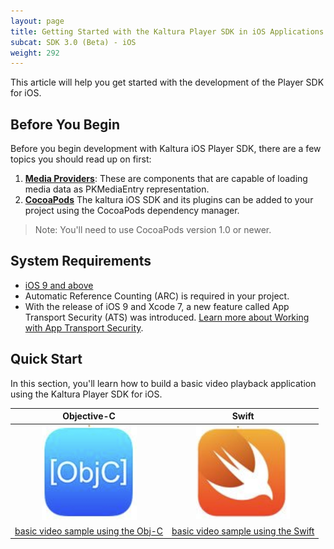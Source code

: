 ```yaml
---
layout: page
title: Getting Started with the Kaltura Player SDK in iOS Applications
subcat: SDK 3.0 (Beta) - iOS
weight: 292
---
```


This article will help you get started with the development of the Player SDK for iOS.

## Before You Begin  

Before you begin development with Kaltura iOS Player SDK, there are a few topics you should read up on first:

1. [**Media Providers**](): These are components that are capable of loading media data as PKMediaEntry representation.
2. [**CocoaPods**](https://guides.cocoapods.org/using/using-cocoapods.html) The kaltura iOS SDK and its plugins can be added to your project using the CocoaPods dependency manager. 

>Note: You'll need to use CocoaPods version 1.0 or newer.

## System Requirements  

* [iOS 9 and above](https://developer.apple.com/library/content/releasenotes/General/WhatsNewIniOS/Articles/iOS9.html#//apple_ref/doc/uid/TP40016198-SW1)
* Automatic Reference Counting (ARC) is required in your project.
* With the release of iOS 9 and Xcode 7, a new feature called App Transport Security (ATS) was introduced. [Learn more about Working with App Transport Security](https://developer.apple.com/library/content/documentation/General/Reference/InfoPlistKeyReference/Articles/CocoaKeys.html#//apple_ref/doc/uid/TP40009251-SW35).


## Quick Start

In this section, you'll learn how to build a basic video playback application using the Kaltura Player SDK for iOS.



|            Objective-C            |                Swift               |
|:---------------------------------:|:----------------------------------:|
| ![help](./v3-images/iOS/objc.png) | ![help](./v3-images/iOS/swift.png) |
|        [basic video sample using the Obj-C]()       |        [basic video sample using the Swift]()        |
